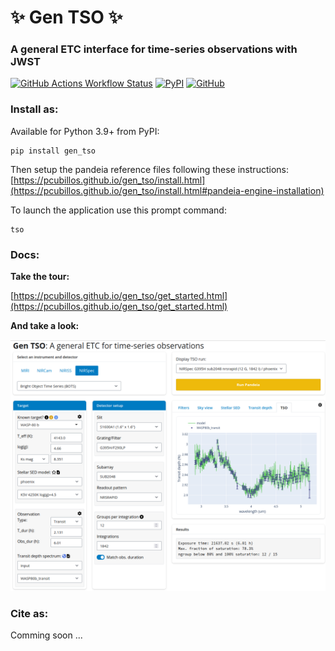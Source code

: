 # ✨ Gen TSO ✨
### A general ETC interface for time-series observations with JWST

<!--
[![Tests](https://github.com/pcubillos/gen_tso/actions/workflows/python-package.yml/badge.svg?branch=master)](https://github.com/pcubillos/gen_tso/actions/workflows/python-package.yml)
[![Conda Version](https://img.shields.io/conda/vn/conda-forge/gen_tso.svg)](https://anaconda.org/conda-forge/gen_tso)
-->

[![GitHub Actions Workflow Status](https://img.shields.io/github/actions/workflow/status/pcubillos/gen_tso/quarto-publish.yml?label=docs)](https://pcubillos.github.io/gen_tso/)
[![PyPI](https://img.shields.io/pypi/v/gen_tso.svg)](https://pypi.org/project/gen_tso)
[![GitHub](https://img.shields.io/github/license/pcubillos/gen_tso.svg?color=blue)](https://github.com/pcubillos/gen_tso/blob/master/LICENSE)

### Install as:

Available for Python 3.9+ from PyPI:
```
pip install gen_tso
```

Then setup the pandeia reference files following these instructions: [https://pcubillos.github.io/gen_tso/install.html](https://pcubillos.github.io/gen_tso/install.html#pandeia-engine-installation)

To launch the application use this prompt command:
```
tso
```

### Docs:

**Take the tour:**

[https://pcubillos.github.io/gen_tso/get_started.html](https://pcubillos.github.io/gen_tso/get_started.html)

**And take a look:**

<img alt="Gen_TSO" src="https://github.com/pcubillos/gen_tso/blob/master/docs/gen_tso_screenshot.png">

### Cite as:

Comming soon ...



